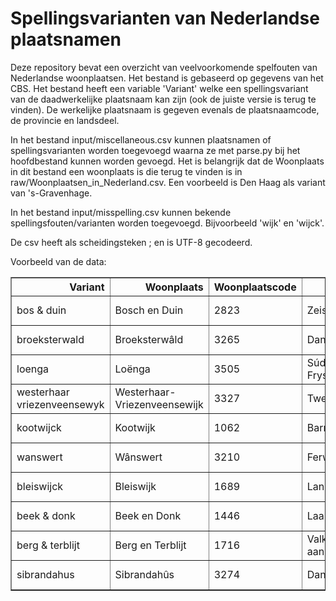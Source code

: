# Spellingsvarianten van Nederlandse plaatsnamen 

Deze repository bevat een overzicht van veelvoorkomende spelfouten van Nederlandse woonplaatsen. Het bestand is gebaseerd op gegevens van het CBS. Het bestand heeft een variable 'Variant' welke een spellingsvariant van de daadwerkelijke plaatsnaam kan zijn (ook de juiste versie is terug te vinden). De werkelijke plaatsnaam is gegeven evenals de plaatsnaamcode, de provincie en landsdeel.

In het bestand input/miscellaneous.csv kunnen plaatsnamen of spellingsvarianten worden toegevoegd waarna ze met parse.py bij het hoofdbestand kunnen worden gevoegd. Het is belangrijk dat de Woonplaats in dit bestand een woonplaats is die terug te vinden is in raw/Woonplaatsen_in_Nederland.csv. Een voorbeeld is Den Haag als variant van 's-Gravenhage. 

In het bestand input/misspelling.csv kunnen bekende spellingsfouten/varianten worden toegevoegd. Bijvoorbeeld 'wijk' en 'wijck'. 

De csv heeft als scheidingsteken ; en is UTF-8 gecodeerd. 

Voorbeeld van de data:

<table border="1" class="dataframe">
  <thead>
    <tr style="text-align: right;">
      <th>Variant</th>
      <th>Woonplaats</th>
      <th>Woonplaatscode</th>
      <th>Gemeente</th>
      <th>Gemeente_code</th>
      <th>Provincie</th>
      <th>Provincie_code</th>
      <th>Landsdeel</th>
      <th>Landsdeel_code</th>
    </tr>
  </thead>
  <tbody>
    <tr>
      <td>bos &amp; duin</td>
      <td>Bosch en Duin</td>
      <td>2823</td>
      <td>Zeist</td>
      <td>GM0355</td>
      <td>Utrecht</td>
      <td>PV26</td>
      <td>West-Nederland</td>
      <td>LD03</td>
    </tr>
    <tr>
      <td>broeksterwald</td>
      <td>Broeksterwâld</td>
      <td>3265</td>
      <td>Dantumadiel</td>
      <td>GM1891</td>
      <td>Friesland</td>
      <td>PV21</td>
      <td>Noord-Nederland</td>
      <td>LD01</td>
    </tr>
    <tr>
      <td>loenga</td>
      <td>Loënga</td>
      <td>3505</td>
      <td>Súdwest-Fryslân</td>
      <td>GM1900</td>
      <td>Friesland</td>
      <td>PV21</td>
      <td>Noord-Nederland</td>
      <td>LD01</td>
    </tr>
    <tr>
      <td>westerhaar vriezenveensewyk</td>
      <td>Westerhaar-Vriezenveensewijk</td>
      <td>3327</td>
      <td>Twenterand</td>
      <td>GM1700</td>
      <td>Overijssel</td>
      <td>PV23</td>
      <td>Oost-Nederland</td>
      <td>LD02</td>
    </tr>
    <tr>
      <td>kootwijck</td>
      <td>Kootwijk</td>
      <td>1062</td>
      <td>Barneveld</td>
      <td>GM0203</td>
      <td>Gelderland</td>
      <td>PV25</td>
      <td>Oost-Nederland</td>
      <td>LD02</td>
    </tr>
    <tr>
      <td>wanswert</td>
      <td>Wânswert</td>
      <td>3210</td>
      <td>Ferwerderadiel</td>
      <td>GM1722</td>
      <td>Friesland</td>
      <td>PV21</td>
      <td>Noord-Nederland</td>
      <td>LD01</td>
    </tr>
    <tr>
      <td>bleiswijck</td>
      <td>Bleiswijk</td>
      <td>1689</td>
      <td>Lansingerland</td>
      <td>GM1621</td>
      <td>Zuid-Holland</td>
      <td>PV28</td>
      <td>West-Nederland</td>
      <td>LD03</td>
    </tr>
    <tr>
      <td>beek &amp; donk</td>
      <td>Beek en Donk</td>
      <td>1446</td>
      <td>Laarbeek</td>
      <td>GM1659</td>
      <td>Noord-Brabant</td>
      <td>PV30</td>
      <td>Zuid-Nederland</td>
      <td>LD04</td>
    </tr>
    <tr>
      <td>berg &amp; terblijt</td>
      <td>Berg en Terblijt</td>
      <td>1716</td>
      <td>Valkenburg aan de Geul</td>
      <td>GM0994</td>
      <td>Limburg</td>
      <td>PV31</td>
      <td>Zuid-Nederland</td>
      <td>LD04</td>
    </tr>
    <tr>
      <td>sibrandahus</td>
      <td>Sibrandahûs</td>
      <td>3274</td>
      <td>Dantumadiel</td>
      <td>GM1891</td>
      <td>Friesland</td>
      <td>PV21</td>
      <td>Noord-Nederland</td>
      <td>LD01</td>
    </tr>
  </tbody>
</table>

